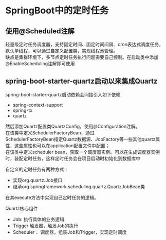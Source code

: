 # SpringBoot中的定时任务

## 使用@Scheduled注解
轻量级定时任务调度器，支持固定时间、固定时间间隔、cron表达式调度任务，默认单线程，可以通过自定义配置类，实现线程池管理。  
缺点是集群环境下，多节点定时任务执行问题需要自己控制。在启动类中添加@EnableScheduling注解即可使用

## spring-boot-starter-quartz启动以来集成Quartz
spring-boot-starter-quartz启动依赖会间接引入如下依赖 

- spring-context-support
- spring-tx
- quartz

然后添加Quartz配置类QuartzConfig，使用@Configuration注解。  
在该类中定义SchedulerFactoryBean，通过  
SchedulerFactoryBean指定Quartz数据源、JobFactory等一些其他quartz属性，这些属性也可以在application配置文件中配置；  
在该类中定义scheduler bean，获取一个调度器实例。可以在生成调度器实例时，装配定时任务，这样定时任务会在项目启动时初始化到数据库中  

自定义的定时任务有两种方式：  

- 实现org.quartz.Job接口
- 继承org.springframework.scheduling.quartz.QuartzJobBean类

在其execute方法中实现自己定时任务的逻辑。  


Quartz核心组件  

- Job: 执行具体的业务逻辑
- Trigger 触发器，触发Job的执行
- Scheduler： 调度器，组装Job和Trigger，实现定时调度




